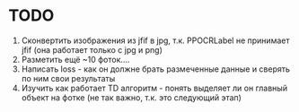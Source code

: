 # TODO
1. Сконвертить изображения из jfif в jpg, т.к. PPOCRLabel не принимает jfif (она работает только с jpg и png)  
2. Разметить ещё ~10 фоток....
3. Написать loss - как он должне брать размеченные данные и сверять по ним свои результаты
4. Изучить как работает TD алгоритм - понять выделяет ли он главный объект на фотке (не так важно, т.к. это следующий этап)

